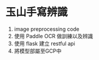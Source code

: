 # 玉山手寫辨識
1. image preprocessing code
2. 使用 Paddle OCR 做訓練以及辨識
3. 使用 flask 建立 restful api
4. 將模型部屬至GCP中
